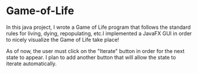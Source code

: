 # Game-of-Life

In this java project, I wrote a Game of Life program that follows the standard rules for living, dying, repopulating, etc.I implemented a JavaFX GUI in order to nicely visualize the Game of Life take place!

As of now, the user must click on the "Iterate" button in order for the next state to appear. I plan to add another button that will allow the state to iterate automatically.
